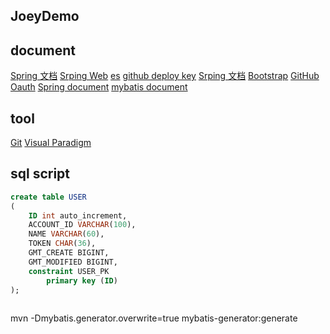 ## JoeyDemo

## document
[Spring 文档](https://spring.io/guides)
[Srping Web](https://spring.io/guides/gs/serving-web-content/)
[es](https://elasticsearch.cn/explore)
[github deploy key](https://developer.github.com/v3/guides/managing-deploy-keys/#deploy-keys)
[Srping 文档](https://github.com)
[Bootstrap](https://v3.bootcss.com/)
[GitHub Oauth](https://developer.github.com/apps/building-github-apps/creating-a-github-app/)
[Spring document](https://docs.spring.io/spring-boot/docs/2.3.0.BUILD-SNAPSHOT/reference/html/spring-boot-features.html#boot-features)
[mybatis document](http://mybatis.org/spring-boot-starter/mybatis-spring-boot-autoconfigure/index.html)
## tool
[Git](https://git-scm.com/download)
[Visual Paradigm](https://www.visual-paradigm.com)

## sql script
```sql
create table USER
(
	ID int auto_increment,
	ACCOUNT_ID VARCHAR(100),
	NAME VARCHAR(60),
	TOKEN CHAR(36),
	GMT_CREATE BIGINT,
	GMT_MODIFIED BIGINT,
	constraint USER_PK
		primary key (ID)
);
    
```

mvn -Dmybatis.generator.overwrite=true mybatis-generator:generate